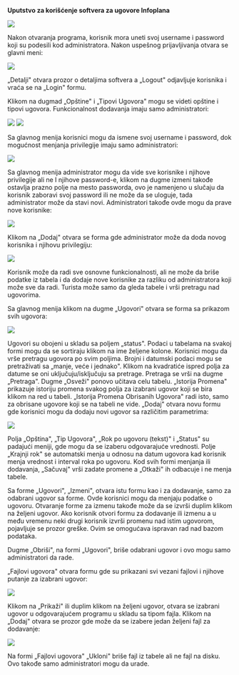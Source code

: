 **Uputstvo za korišćenje softvera za ugovore Infoplana**

![](Manual-SRB-1.png)

Nakon otvaranja programa, korisnik mora uneti svoj username i password koji su podesili kod administratora.
Nakon uspešnog prijavljivanja otvara se glavni meni:

![](Manual-SRB-2.png)

„Detalji" otvara prozor o detaljima softvera a „Logout" odjavljuje korisnika i vraća se na „Login" formu.

Klikom na dugmad „Opštine" i „Tipovi Ugovora" mogu se videti opštine i tipovi ugovora. Funkcionalnost dodavanja imaju samo administratori:

![](Manual-SRB-3.png) ![](Manual-SRB-4.png)

Sa glavnog menija korisnici mogu da ismene svoj username i password, dok mogućnost menjanja privilegije imaju samo administratori:

![](Manual-SRB-5.png)

Sa glavnog menija administrator mogu da vide sve korisnike i njihove privilegije ali ne I njihove password-e, klikom na dugme izmeni takođe ostavlja prazno polje na mesto passworda, ovo je namenjeno u slučaju da korisnik zaboravi svoj password ili ne može da se uloguje, tada administrator može da stavi novi. Administratori takođe ovde mogu da prave nove korisnike:

![](Manual-SRB-6.png)

Klikom na „Dodaj" otvara se forma gde administrator može da doda novog korisnika i njihovu privilegiju:

![](Manual-SRB-7.png)

Korisnik može da radi sve osnovne funkcionalnosti, ali ne može da briše podatke iz tabela i da dodaje nove korisnike za razliku od administratora koji može sve da radi. Turista može samo da gleda tabele i vrši pretragu nad ugovorima.

Sa glavnog menija klikom na dugme „Ugovori" otvara se forma sa prikazom svih ugovora:

![](Manual-SRB-8.png)

Ugovori su obojeni u skladu sa poljem „status". Podaci u tabelama na svakoj formi mogu da se sortiraju klikom na ime željene kolone. Korisnici mogu da vrše pretragu ugovora po svim poljima. Brojni i datumski podaci mogu se pretraživati sa „manje, veće i jednako". Klikom na kvadratiće ispred polja za datume se oni uključuju/isključuju sa pretrage. Pretraga se vrši na dugme „Pretraga". Dugme „Osveži" ponovo učitava celu tabelu. „Istorija Promena" prikazuje istoriju promena svakog polja za izabrani ugovor koji se bira klikom na red u tabeli. „Istorija Promena Obrisanih Ugovora" radi isto, samo za obrisane ugovore koji se na tabeli ne vide. „Dodaj" otvara novu formu gde korisnici mogu da dodaju novi ugovor sa različitim parametrima:

![](Manual-SRB-9.png)

Polja „Opština", „Tip Ugovora", „Rok po ugovoru (tekst)" i „Status" su padajući meniji, gde mogu da se izaberu odgovarajuće vrednosti. Polje „Krajnji rok" se automatski menja u odnosu na datum ugovora kad korisnik menja vrednost i interval roka po ugovoru. Kod svih formi menjanja ili dodavanja, „Sačuvaj" vrši zadate promene a „Otkaži" ih odbacuje i ne menja tabele.

Sa forme „Ugovori", „Izmeni", otvara istu formu kao i za dodavanje, samo za odabrani ugovor sa forme. Ovde korisnici mogu da menjaju podatke o ugovoru. Otvaranje forme za izmenu takođe može da se izvrši duplim klikom na željeni ugovor. Ako korisnik otvori formu za dodavanje ili izmenu a u među vremenu neki drugi korisnik izvrši promenu nad istim ugovorom, pojavljuje se prozor greške. Ovim se omogućava ispravan rad nad bazom podataka.

Dugme „Obriši", na formi „Ugovori", briše odabrani ugovor i ovo mogu samo administratori da rade.

„Fajlovi ugovora" otvara formu gde su prikazani svi vezani fajlovi i njihove putanje za izabrani ugovor:

![](Manual-SRB-10.png)

Klikom na „Prikaži" ili duplim klikom na željeni ugovor, otvara se izabrani ugovor u odgovarajućem programu u skladu sa tipom fajla. Klikom na „Dodaj" otvara se prozor gde može da se izabere jedan željeni fajl za dodavanje:

![](Manual-SRB-11.png)

Na formi „Fajlovi ugovora" „Ukloni" briše fajl iz tabele ali ne fajl na disku. Ovo takođe samo administratori mogu da urade.
